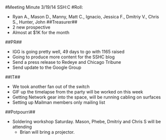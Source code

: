 #Meeting Minute 3/19/14 SSH:C
#Roll:
* Ryan A., Mason D., Manny, Matt C., Ignacio, Jessica F., Dmitriy V., Chris S., Hunter, John
##Treasurer##
* 2 new prospective
* Almost at $1K for the month

##PR##
* IGG is going pretty well, 49 days to go with 1165 raised
* Going to produce more content for the SSHC blog
* Send a press release to Redeye and Chicago Tribune
* Send update to the Google Group

##IT##
* We took another fan out of the switch
* GIF up the timelapse from the party will be worked on this week
* Getting Network gear into the space, will be running cabling on surfaces
* Setting up Mailman members only mailing list

##Potpourri##
* Soldering workshop Saturday. Mason, Phebe, Dmitriy and Chris S will be attending
    * Brian will bring a projector. 

